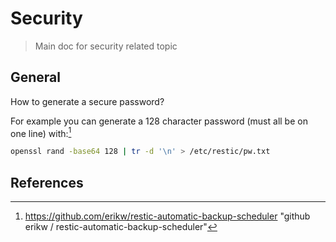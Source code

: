 # Security

> Main doc for security related topic

<!--toc-->


## General

How to generate a secure password?

For example you can generate a 128 character password (must all be on one line) with:[^1]

```sh
openssl rand -base64 128 | tr -d '\n' > /etc/restic/pw.txt
```


## References

[^1]: https://github.com/erikw/restic-automatic-backup-scheduler "github erikw / restic-automatic-backup-scheduler"
